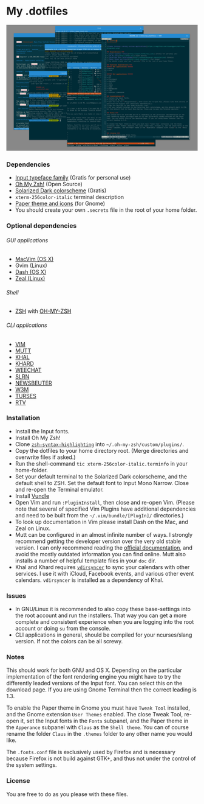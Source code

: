 My .dotfiles
============

![Gnome terminal running various applications](https://raw.githubusercontent.com/clauseggers/dotfiles/master/screenshot.png)

### Dependencies ###
* [Input typeface family](http://input.fontbureau.com/) (Gratis for personal use)
* [Oh My Zsh!](http://ohmyz.sh/) (Open Source)
* [Solarized Dark colorscheme](http://ethanschoonover.com/solarized) (Gratis)
* `xterm-256color-italic` terminal description
* [Paper theme and icons](http://snwh.org/paper/) (for Gnome)
* You should create your own `.secrets` file in the root of your home folder.

### Optional dependencies ###
###### GUI applications ######
* [MacVim (OS X)](https://github.com/macvim-dev/macvim/releases)
* Gvim (Linux)
* [Dash (OS X)](https://kapeli.com/dash)
* [Zeal (Linux)](http://zealdocs.org/)

###### Shell ######
* [ZSH](http://www.zsh.org/) with [OH-MY-ZSH](http://ohmyz.sh/)

###### CLI applications ######
* [VIM](http://www.vim.org/)
* [MUTT](http://www.mutt.org/)
* [KHAL](https://github.com/geier/khal)
* [KHARD](https://github.com/scheibler/khard/)
* [WEECHAT](https://weechat.org/)
* [SLRN](http://slrn.sourceforge.net/)
* [NEWSBEUTER](http://www.newsbeuter.org/)
* [W3M](http://w3m.sourceforge.net/)
* [TURSES](https://github.com/dialelo/turses)
* [RTV](https://github.com/michael-lazar/rtv)

### Installation ###
* Install the Input fonts.
* Install Oh My Zsh!
* Clone [`zsh-syntax-highlighting`](https://github.com/zsh-users/zsh-syntax-highlighting) into `~/.oh-my-zsh/custom/plugins/`.
* Copy the dotfiles to your home directory root. (Merge directories and overwrite files if asked.)
* Run the shell-command `tic xterm-256color-italic.terminfo` in your home-folder.
* Set your default terminal to the Solarized Dark colorscheme, and the default shell to ZSH. Set the default font to Input Mono Narrow. Close and re-open the Terminal emulator.
* Install [Vundle](https://github.com/VundleVim/Vundle.vim)
* Open Vim and run `:PluginInstall`, then close and re-open Vim. (Please note that several of specified Vim Plugins have additional dependencies and need to be built from the `~/.vim/bundle/[PlugIn]/` directories.)
* To look up documentation in Vim please install Dash on the Mac, and Zeal on Linux.
* Mutt can be configured in an almost infinite number of ways. I strongly recommend getting the developer version over the very old stable version. I can only recommend reading the [official documentation](http://www.mutt.org/doc/devel/manual.html), and avoid the mostly outdated information you can find online. Mutt also installs a number of helpful template files in your `doc` dir.
* Khal and Khard requires [`vdirsyncer`](https://github.com/untitaker/vdirsyncer) to sync your calendars with other services. I use it with iCloud, Facebook events, and various other event calendars. `vdirsyncer` is installed as a dependency of Khal.

### Issues ###
* In GNU/Linux it is recommended to also copy these base-settings into the root account and run the installers. That way you can get a more complete and consistent experience when you are logging into the root account or doing `su` from the console.
* CLI applications in general, should be compiled for your ncurses/slang version. If not the colors can be all screwy.

### Notes ###
This should work for both GNU and OS X. Depending on the particular implementation of the font rendering engine you might have to try the differently leaded versions of the Input font. You can select this on the download page. If you are using Gnome Terminal then the correct leading is 1.3.

To enable the Paper theme in Gnome you must have `Tweak Tool` installed, and the Gnome extension `User Themes` enabled. The close Tweak Tool, re-open it, set the Input fonts in the `Fonts` subpanel, and the Paper theme in the `Apperance` subpanel with `Claus` as the `Shell theme`. You can of course rename the folder `Claus` in the `.themes` folder to any other name you would like.

The `.fonts.conf` file is exclusively used by Firefox and is necessary because Firefox is not build against GTK+, and thus not under the control of the system settings.

### License ###
You are free to do as you please with these files.
